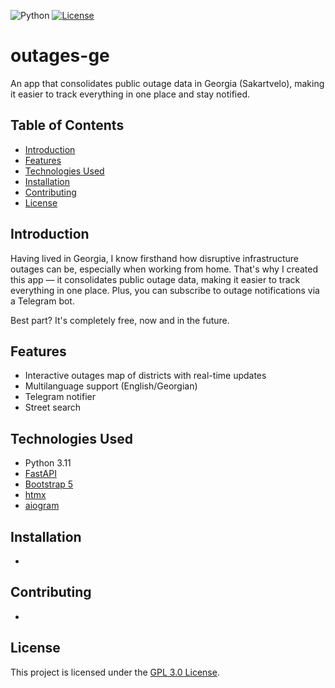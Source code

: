 ![Python](https://img.shields.io/badge/python-v3.11-blue)
[![License](https://img.shields.io/badge/license-GPL%203.0-blue.svg)](LICENSE)

# outages-ge

An app that consolidates public outage data in Georgia (Sakartvelo), making it easier to track everything in one place and stay notified.

## Table of Contents

- [Introduction](#introduction)
- [Features](#features)
- [Technologies Used](#technologies-used)
- [Installation](#installation)
- [Contributing](#contributing)
- [License](#license)

## Introduction

Having lived in Georgia, I know firsthand how disruptive infrastructure outages can be, especially when working from home. That's why I created this app — it consolidates public outage data, making it easier to track everything in one place. Plus, you can subscribe to outage notifications via a Telegram bot.

Best part? It's completely free, now and in the future.

## Features

- Interactive outages map of districts with real-time updates
- Multilanguage support (English/Georgian)
- Telegram notifier
- Street search

## Technologies Used

- Python 3.11
- [FastAPI](https://github.com/tiangolo/fastapi)
- [Bootstrap 5](https://getbootstrap.com/)
- [htmx](https://github.com/bigskysoftware/htmx)
- [aiogram](https://github.com/aiogram/aiogram)

## Installation

-

## Contributing

-

## License

This project is licensed under the [GPL 3.0 License](LICENSE).
